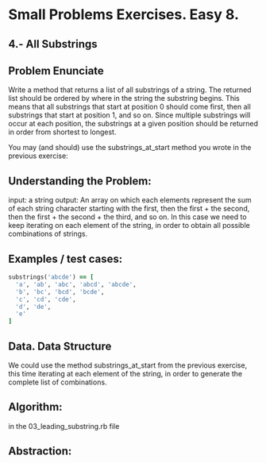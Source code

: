 # Small Problems Exercises. Easy 8.

## 4.- All Substrings

## Problem Enunciate
Write a method that returns a list of all substrings of a string. The returned list should be ordered by where in the string the substring begins. This means that all substrings that start at position 0 should come first, then all substrings that start at position 1, and so on. Since multiple substrings will occur at each position, the substrings at a given position should be returned in order from shortest to longest.

You may (and should) use the substrings_at_start method you wrote in the previous exercise:



## Understanding the Problem:

input: a string 
output: An array on which each elements represent the sum of each string character starting with the first, then the first + the second, then the first + the second + the third, and so on. In this case we need to keep iterating on each element of the string, in order to obtain all possible combinations of strings. 


## Examples / test cases:

```ruby
substrings('abcde') == [
  'a', 'ab', 'abc', 'abcd', 'abcde', 
  'b', 'bc', 'bcd', 'bcde',
  'c', 'cd', 'cde',
  'd', 'de',
  'e'
]
```

## Data. Data Structure

We could use the method substrings_at_start from the previous exercise, this time iterating at each element of the string, in order to generate the complete list of combinations.
 
## Algorithm:

in the 03_leading_substring.rb file

## Abstraction: